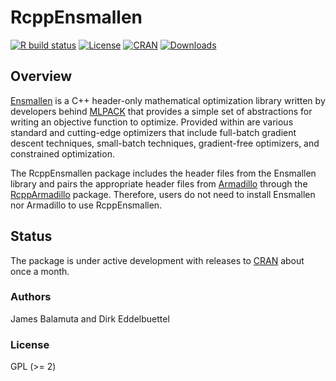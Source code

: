 # RcppEnsmallen

<!-- badges: start -->
[![R build status](https://github.com/coatless/rcppensmallen/workflows/R-CMD-check/badge.svg)](https://github.com/coatless/rcppensmallen/actions)
[![License](https://eddelbuettel.github.io/badges/GPL2+.svg)](https://www.gnu.org/licenses/gpl-2.0.html) 
[![CRAN](https://www.r-pkg.org/badges/version/RcppEnsmallen)](https://cran.r-project.org/package=RcppEnsmallen) 
[![Downloads](https://cranlogs.r-pkg.org/badges/RcppEnsmallen?color=brightgreen)](https://www.r-pkg.org/pkg/RcppEnsmallen)
<!-- badges: end -->

## Overview

[Ensmallen](https://ensmallen.org/) is a C++ header-only mathematical optimization
library written by developers behind [MLPACK](https://www.mlpack.org/) that 
provides a simple set of abstractions for writing an objective function to 
optimize. Provided within are various standard and cutting-edge optimizers that
include full-batch gradient descent techniques, small-batch techniques, 
gradient-free optimizers, and constrained optimization.

The RcppEnsmallen package includes the header files from the Ensmallen library
and pairs the appropriate header files from 
[Armadillo](http://arma.sourceforge.net/) through the 
[RcppArmadillo](https://cran.r-project.org/package=RcppArmadillo) package. 
Therefore, users do not need to install Ensmallen nor Armadillo to use RcppEnsmallen. 

## Status

The package is under active development with releases to [CRAN](https://cran.r-project.org/)
about once a month.

### Authors

James Balamuta and Dirk Eddelbuettel

### License

GPL (>= 2)
